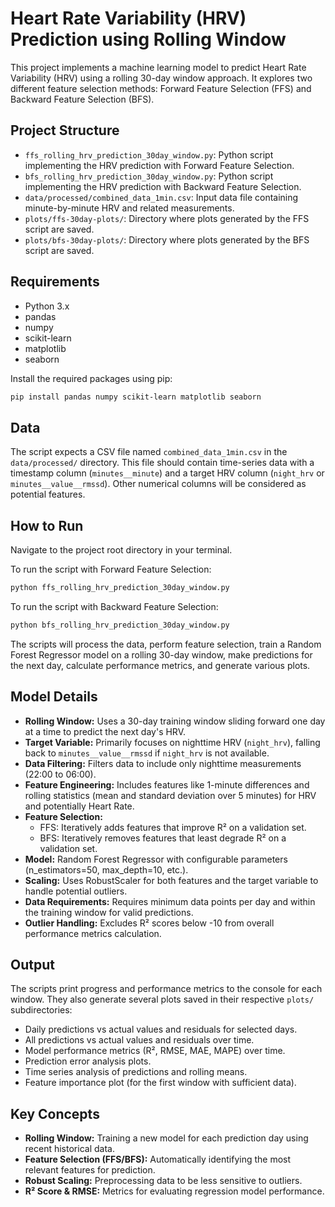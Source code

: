 
# Heart Rate Variability (HRV) Prediction using Rolling Window

This project implements a machine learning model to predict Heart Rate Variability (HRV) using a rolling 30-day window approach. It explores two different feature selection methods: Forward Feature Selection (FFS) and Backward Feature Selection (BFS).

## Project Structure

- `ffs_rolling_hrv_prediction_30day_window.py`: Python script implementing the HRV prediction with Forward Feature Selection.
- `bfs_rolling_hrv_prediction_30day_window.py`: Python script implementing the HRV prediction with Backward Feature Selection.
- `data/processed/combined_data_1min.csv`: Input data file containing minute-by-minute HRV and related measurements.
- `plots/ffs-30day-plots/`: Directory where plots generated by the FFS script are saved.
- `plots/bfs-30day-plots/`: Directory where plots generated by the BFS script are saved.

## Requirements

- Python 3.x
- pandas
- numpy
- scikit-learn
- matplotlib
- seaborn

Install the required packages using pip:

```bash
pip install pandas numpy scikit-learn matplotlib seaborn
```

## Data

The script expects a CSV file named `combined_data_1min.csv` in the `data/processed/` directory. This file should contain time-series data with a timestamp column (`minutes__minute`) and a target HRV column (`night_hrv` or `minutes__value__rmssd`). Other numerical columns will be considered as potential features.

## How to Run

Navigate to the project root directory in your terminal.

To run the script with Forward Feature Selection:

```bash
python ffs_rolling_hrv_prediction_30day_window.py
```

To run the script with Backward Feature Selection:

```bash
python bfs_rolling_hrv_prediction_30day_window.py
```

The scripts will process the data, perform feature selection, train a Random Forest Regressor model on a rolling 30-day window, make predictions for the next day, calculate performance metrics, and generate various plots.

## Model Details

- **Rolling Window:** Uses a 30-day training window sliding forward one day at a time to predict the next day's HRV.
- **Target Variable:** Primarily focuses on nighttime HRV (`night_hrv`), falling back to `minutes__value__rmssd` if `night_hrv` is not available.
- **Data Filtering:** Filters data to include only nighttime measurements (22:00 to 06:00).
- **Feature Engineering:** Includes features like 1-minute differences and rolling statistics (mean and standard deviation over 5 minutes) for HRV and potentially Heart Rate.
- **Feature Selection:**
  - FFS: Iteratively adds features that improve R² on a validation set.
  - BFS: Iteratively removes features that least degrade R² on a validation set.
- **Model:** Random Forest Regressor with configurable parameters (n_estimators=50, max_depth=10, etc.).
- **Scaling:** Uses RobustScaler for both features and the target variable to handle potential outliers.
- **Data Requirements:** Requires minimum data points per day and within the training window for valid predictions.
- **Outlier Handling:** Excludes R² scores below -10 from overall performance metrics calculation.

## Output

The scripts print progress and performance metrics to the console for each window. They also generate several plots saved in their respective `plots/` subdirectories:

- Daily predictions vs actual values and residuals for selected days.
- All predictions vs actual values and residuals over time.
- Model performance metrics (R², RMSE, MAE, MAPE) over time.
- Prediction error analysis plots.
- Time series analysis of predictions and rolling means.
- Feature importance plot (for the first window with sufficient data).

## Key Concepts

- **Rolling Window:** Training a new model for each prediction day using recent historical data.
- **Feature Selection (FFS/BFS):** Automatically identifying the most relevant features for prediction.
- **Robust Scaling:** Preprocessing data to be less sensitive to outliers.
- **R² Score & RMSE:** Metrics for evaluating regression model performance.
